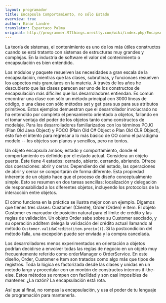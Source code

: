 ```yaml
---
layout: programador
title: Encapsula Comportamiento, no sólo Estado
overview: true
author: Einar Landre
translator: Espartaco Palma
original: http://programmer.97things.oreilly.com/wiki/index.php/Encapsulate_Behavior%2C_not_Just_State
---
```


La teoría de sistemas, el contenimiento es uno de los más útiles
constructos cuando se está tratanto con sistemas de estructuras muy
grandes y complejas. En la industria de software el valor del
contenimiento o encapsulación es bien entendido.

Los módulos y paquete resuelven las necesidades a gran escala de la
encapsulación, mientras que las clases, subrutinas, y funcionaes
resuelven los aspectos más granulares en la materia. A través de los
años he descubierto que las clases parecen ser uno de los constructos de
encapsulación más difíciles que los desarroladores entiendan. Es común
encontrar una clase con sólo un método principal con 3000 líneas de
código, o una clase con sólo métodos set y get para sus para sus
atributos primitivos. Estos ejemplos demuestran que el desarrollador
involucrado no ha entendido por completo el pensamiento orientado a
objetos, fallando en el tomar ventaja del poder de los objetos tanto
como constructos de modelaje. Para los desarrolladores familiarizados
con los términos POJO (Plan Old Java Object) y POCO (Plain Old C# Object
o Plan Old CLR Object), esto fué el intento para regresar a lo más
básico de OO como el paradigma modelo -- los objetos son planos y
sencillos, pero no tontos.

Un objeto encapsula ambos; estado y comportamiento, donde el
comportamiento es definido por el estado actual. Considera un objeto
puerta. Éste tiene 4 estados: cerrado, abierto, cerrando, abriendo.
Ofrece dos operaciones: abrir y cerrar. Dependiendo del estado, las
operaciones de abrir y cerrar se comportarán de forma diferente. Esta
propiedad inherente de un objeto hace que el proceso de diseño
conceptualmente simple. Esto se resumen en dos tareas sencillas:
localización y delegación de responsabilidad a los diferentes objetos,
incluyendo los protocolos de la interacción entre objetos.

El cómo funciona en la práctica se ilustra mejor con un ejemplo. Digamos
que tienes tres clases: Customer (Cliente), Order (Orden) e Item. El
objeto Customer es marcador de posición natural para el límite de
crédito y las reglas de validación. Un objeto Order sabe sobre su
Customer asociado, y su operación addItem delega la validación del
crédito actual llamando al método
`Customer.validaCredito(item.precio())`. Si la postcondición del método
falla, una excepción puede ser enviada y la compra cancelada.

Los desarrolladores menos experimentados en orientación a objetos
podrían decidirse a envolver todas las reglas de negocio en un objeto
muy frecuentemente referido como orderManager o OrderService. En este
diseño, Order, Customer  e Item son tratados como algo más que tipos de
registros. Toda la lógica es factorizada desde las clases y unidas en un
metodo largo y procedular con un montón de constructos internos if-the-
else. Estos métodos se rompen con facilidad y son casi imposibles de
mantener. ¿La razón? La encapsulación está rota.

Así que al final, no rompas la encapsulación, y usa el poder de tu
lenguaje de programación para mantenerla.

